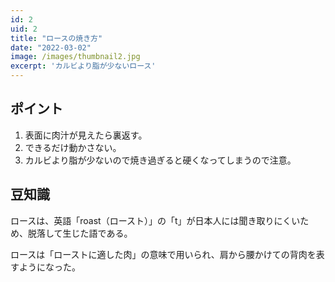 ```yaml
---
id: 2
uid: 2
title: "ロースの焼き方"
date: "2022-03-02"
image: /images/thumbnail2.jpg
excerpt: 'カルビより脂が少ないロース'
---
```


## ポイント
1. 表面に肉汁が見えたら裏返す。
2. できるだけ動かさない。
3. カルビより脂が少ないので焼き過ぎると硬くなってしまうので注意。

## 豆知識
ロースは、英語「roast（ロースト）」の「t」が日本人には聞き取りにくいため、脱落して生じた語である。

ロースは「ローストに適した肉」の意味で用いられ、肩から腰かけての背肉を表すようになった。